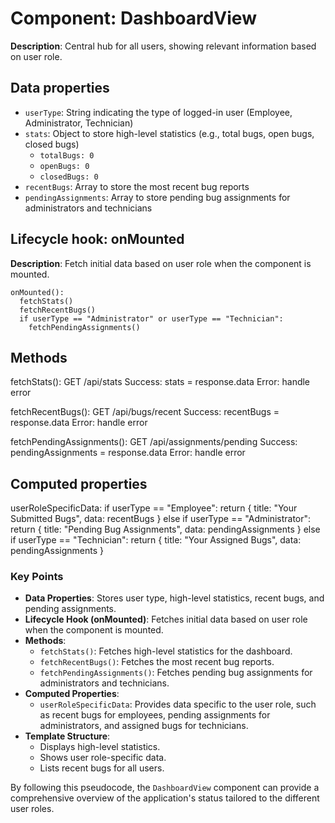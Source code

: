 # Component: DashboardView

**Description**: Central hub for all users, showing relevant information based on user role.

## Data properties

- `userType`: String indicating the type of logged-in user (Employee, Administrator, Technician)
- `stats`: Object to store high-level statistics (e.g., total bugs, open bugs, closed bugs)
  - `totalBugs: 0`
  - `openBugs: 0`
  - `closedBugs: 0`
- `recentBugs`: Array to store the most recent bug reports
- `pendingAssignments`: Array to store pending bug assignments for administrators and technicians

## Lifecycle hook: onMounted

**Description**: Fetch initial data based on user role when the component is mounted.

```pseudo
onMounted():
  fetchStats()
  fetchRecentBugs()
  if userType == "Administrator" or userType == "Technician":
    fetchPendingAssignments()
```

## Methods

fetchStats():
GET /api/stats
Success:
stats = response.data
Error:
handle error

fetchRecentBugs():
GET /api/bugs/recent
Success:
recentBugs = response.data
Error:
handle error

fetchPendingAssignments():
GET /api/assignments/pending
Success:
pendingAssignments = response.data
Error:
handle error

## Computed properties

userRoleSpecificData:
if userType == "Employee":
return {
title: "Your Submitted Bugs",
data: recentBugs
}
else if userType == "Administrator":
return {
title: "Pending Bug Assignments",
data: pendingAssignments
}
else if userType == "Technician":
return {
title: "Your Assigned Bugs",
data: pendingAssignments
}

### Key Points

- **Data Properties**: Stores user type, high-level statistics, recent bugs, and pending assignments.
- **Lifecycle Hook (onMounted)**: Fetches initial data based on user role when the component is mounted.
- **Methods**:
  - `fetchStats()`: Fetches high-level statistics for the dashboard.
  - `fetchRecentBugs()`: Fetches the most recent bug reports.
  - `fetchPendingAssignments()`: Fetches pending bug assignments for administrators and technicians.
- **Computed Properties**:
  - `userRoleSpecificData`: Provides data specific to the user role, such as recent bugs for employees, pending assignments for administrators, and assigned bugs for technicians.
- **Template Structure**:
  - Displays high-level statistics.
  - Shows user role-specific data.
  - Lists recent bugs for all users.

By following this pseudocode, the `DashboardView` component can provide a comprehensive overview of the application's status tailored to the different user roles.
